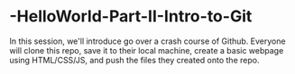 # -HelloWorld-Part-II-Intro-to-Git
In this session, we'll introduce go over a crash course of Github. Everyone will clone this repo, save it to their local machine, create a basic webpage using HTML/CSS/JS, and push the files they created onto the repo.
